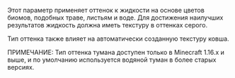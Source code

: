 Этот параметр применяет оттенок к жидкости на основе цветов биомов, подобных траве, листьям и воде. 
Для достижения наилучших результатов жидкость должна иметь текстуру в оттенках серого.

Тип оттенка также влияет на автоматически созданную текстуру ковша.

ПРИМЕЧАНИЕ: Тип оттенка тумана доступен только в Minecraft 1.16.x и выше, и по умолчанию используется водяной туман в более старых версиях.
